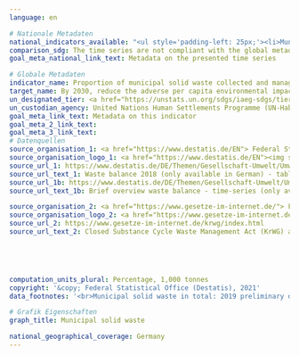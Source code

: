 ```yaml
---
language: en    

# Nationale Metadaten    
national_indicators_available: "<ul style='padding-left: 25px;'><li>Municipal solid waste regularly collected and treated</li> <li> Municipal solid waste in total</li></ul>"    
comparison_sdg: The time series are not compliant with the global metadata.    
goal_meta_national_link_text: Metadata on the presented time series    

# Globale Metadaten    
indicator_name: Proportion of municipal solid waste collected and managed in controlled facilities out of total municipal waste generated, by cities    
target_name: By 2030, reduce the adverse per capita environmental impact of cities, including by paying special attention to air quality and municipal and other waste management    
un_designated_tier: <a href="https://unstats.un.org/sdgs/iaeg-sdgs/tier-classification/" title="Click here for more information on the UN tier classification."  target="_blank">Tier II</a>    
un_custodian_agency: United Nations Human Settlements Programme (UN-Habitat)<br>United Nations Statistics Division (UNSD)    
goal_meta_link_text: Metadata on this indicator    
goal_meta_2_link_text:     
goal_meta_3_link_text:         
# Datenquellen
source_organisation_1: <a href="https://www.destatis.de/EN"> Federal Statistical Office (Destatis) </a>
source_organisation_logo_1: <a href="https://www.destatis.de/EN"><img src="https://g205sdgs.github.io/sdg-indicators/public/OrgImgEn/destatis.png" alt="Logo destatis" style="height:60px; width:148px"/></a>
source_url_1: https://www.destatis.de/DE/Themen/Gesellschaft-Umwelt/Umwelt/Abfallwirtschaft/Publikationen/Downloads-Abfallwirtschaft/abfallbilanz-pdf-5321001.pdf
source_url_text_1: Waste balance 2018 (only available in German) - table 1.5 to table 1.13
source_url_1b: https://www.destatis.de/DE/Themen/Gesellschaft-Umwelt/Umwelt/Abfallwirtschaft/Tabellen/liste-abfallbilanz-kurzuebersicht.html
source_url_text_1b: Brief overview waste balance - time-series (only available in German)

source_organisation_2: <a href="https://www.gesetze-im-internet.de/"> Federal Ministry of Justice and Consumer Protection and the Federal Office of Justice </a>
source_organisation_logo_2: <a href="https://www.gesetze-im-internet.de/"><img src="https://g205sdgs.github.io/sdg-indicators/public/OrgImgEn/bmjv.png" alt="Logo bmjv" style="height:60px; width:148px"/></a>
source_url_2: https://www.gesetze-im-internet.de/krwg/index.html
source_url_text_2: Closed Substance Cycle Waste Management Act (KrWG) as amended (only available in German)




    
computation_units_plural: Percentage, 1,000 tonnes    
copyright: '&copy; Federal Statistical Office (Destatis), 2021'    
data_footnotes: '<br>Municipal solid waste in total: 2019 preliminary data. <br>Municipal solid waste regularly collected and treated: All data estimated.'    

# Grafik Eigenschaften    
graph_title: Municipal solid waste    

national_geographical_coverage: Germany    
---
```


<span></span>